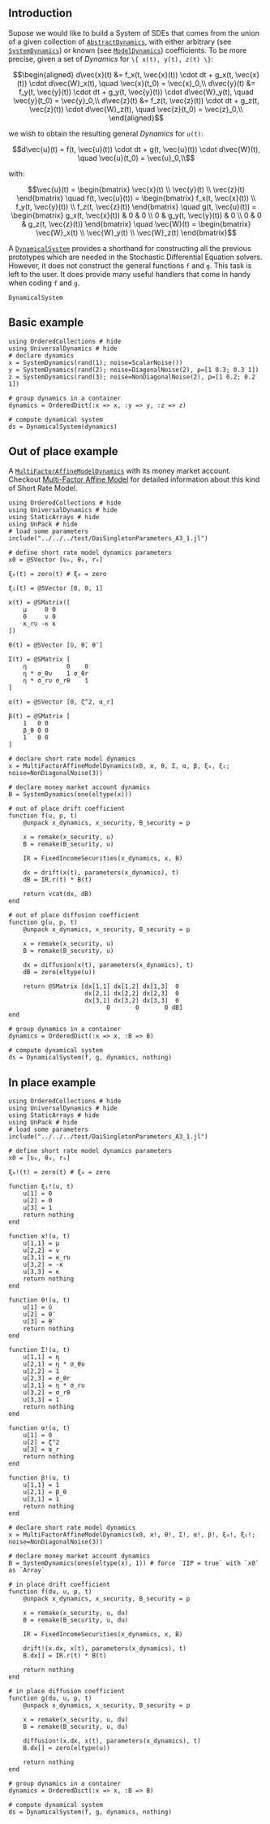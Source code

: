## Introduction

Supose we would like to build a System of SDEs that comes from the union of a given collection of [`AbstractDynamics`](@ref), with either arbitrary (see [`SystemDynamics`](@ref)) or known (see [`ModelDynamics`](@ref)) coefficients. To be more precise, given a set of *Dynamics* for ``\{ x(t), y(t), z(t) \}``:

```math
\begin{aligned}
d\vec{x}(t) &= f_x(t, \vec{x}(t)) \cdot dt + g_x(t, \vec{x}(t)) \cdot d\vec{W}_x(t), \quad \vec{x}(t_0) = \vec{x}_0,\\
d\vec{y}(t) &= f_y(t, \vec{y}(t)) \cdot dt + g_y(t, \vec{y}(t)) \cdot d\vec{W}_y(t), \quad \vec{y}(t_0) = \vec{y}_0,\\
d\vec{z}(t) &= f_z(t, \vec{z}(t)) \cdot dt + g_z(t, \vec{z}(t)) \cdot d\vec{W}_z(t), \quad \vec{z}(t_0) = \vec{z}_0,\\
\end{aligned}
```

 we wish to obtain the resulting general *Dynamics* for ``u(t)``:

 ```math
d\vec{u}(t) = f(t, \vec{u}(t)) \cdot dt + g(t, \vec{u}(t)) \cdot d\vec{W}(t), \quad \vec{u}(t_0) = \vec{u}_0,\\
```

with:

```math
\vec{u}(t) =
    \begin{bmatrix}
        \vec{x}(t) \\
        \vec{y}(t) \\
        \vec{z}(t)
    \end{bmatrix}
\quad
f(t, \vec{u}(t)) =
    \begin{bmatrix}
        f_x(t, \vec{x}(t)) \\
        f_y(t, \vec{y}(t)) \\
        f_z(t, \vec{z}(t))
    \end{bmatrix}
\quad
g(t, \vec{u}(t)) =
    \begin{bmatrix}
        g_x(t, \vec{x}(t)) & 0 & 0 \\
        0 & g_y(t, \vec{y}(t)) & 0 \\
        0 & 0 & g_z(t, \vec{z}(t))
    \end{bmatrix}
\quad
\vec{W}(t) =
    \begin{bmatrix}
        \vec{W}_x(t) \\
        \vec{W}_y(t) \\
        \vec{W}_z(t)
    \end{bmatrix}
```

A [`DynamicalSystem`](@ref) provides a shorthand for constructing all the previous prototypes which are needed in the Stochastic Differential Equation solvers. However, it does not construct the general functions ``f`` and ``g``. This task is left to the user. It does provide many useful handlers that come in handy when coding ``f`` and ``g``.

```@docs
DynamicalSystem
```

## Basic example

```@example
using OrderedCollections # hide
using UniversalDynamics # hide
# declare dynamics
x = SystemDynamics(rand(1); noise=ScalarNoise())
y = SystemDynamics(rand(2); noise=DiagonalNoise(2), ρ=[1 0.3; 0.3 1])
z = SystemDynamics(rand(3); noise=NonDiagonalNoise(2), ρ=[1 0.2; 0.2 1])

# group dynamics in a container
dynamics = OrderedDict(:x => x, :y => y, :z => z)

# compute dynamical system
ds = DynamicalSystem(dynamics)
```

## Out of place example

A [`MultiFactorAffineModelDynamics`](@ref) with its money market account. Checkout [Multi-Factor Affine Model](@ref) for detailed information about this kind of Short Rate Model.

```@example
using OrderedCollections # hide
using UniversalDynamics # hide
using StaticArrays # hide
using UnPack # hide
# load some parameters
include("../../../test/DaiSingletonParameters_A3_1.jl")

# define short rate model dynamics parameters
x0 = @SVector [υ₀, θ₀, r₀]

ξ₀(t) = zero(t) # ξ₀ = zero

ξ₁(t) = @SVector [0, 0, 1]

ϰ(t) = @SMatrix([
    μ     0 0
    0     ν 0
    κ_rυ -κ κ
])

θ(t) = @SVector [ῡ, θ̄, θ̄ ]

Σ(t) = @SMatrix [
    η           0    0
    η * σ_θυ    1 σ_θr
    η * σ_rυ σ_rθ    1
]

α(t) = @SVector [0, ζ^2, α_r]

β(t) = @SMatrix [
    1   0 0
    β_θ 0 0
    1   0 0
]

# declare short rate model dynamics
x = MultiFactorAffineModelDynamics(x0, ϰ, θ, Σ, α, β, ξ₀, ξ₁; noise=NonDiagonalNoise(3))

# declare money market account dynamics
B = SystemDynamics(one(eltype(x)))

# out of place drift coefficient
function f(u, p, t)
    @unpack x_dynamics, x_security, B_security = p

    x = remake(x_security, u)
    B = remake(B_security, u)

    IR = FixedIncomeSecurities(x_dynamics, x, B)

    dx = drift(x(t), parameters(x_dynamics), t)
    dB = IR.r(t) * B(t)

    return vcat(dx, dB)
end

# out of place diffusion coefficient
function g(u, p, t)
    @unpack x_dynamics, x_security, B_security = p

    x = remake(x_security, u)
    B = remake(B_security, u)

    dx = diffusion(x(t), parameters(x_dynamics), t)
    dB = zero(eltype(u))

    return @SMatrix [dx[1,1] dx[1,2] dx[1,3]  0
                     dx[2,1] dx[2,2] dx[2,3]  0
                     dx[3,1] dx[3,2] dx[3,3]  0
                           0       0       0 dB]
end

# group dynamics in a container
dynamics = OrderedDict(:x => x, :B => B)

# compute dynamical system
ds = DynamicalSystem(f, g, dynamics, nothing)
```

## In place example

```@example
using OrderedCollections # hide
using UniversalDynamics # hide
using StaticArrays # hide
using UnPack # hide
# load some parameters
include("../../../test/DaiSingletonParameters_A3_1.jl")

# define short rate model dynamics parameters
x0 = [υ₀, θ₀, r₀]

ξ₀!(t) = zero(t) # ξ₀ = zero

function ξ₁!(u, t)
    u[1] = 0
    u[2] = 0
    u[3] = 1
    return nothing
end

function ϰ!(u, t)
    u[1,1] = μ
    u[2,2] = ν
    u[3,1] = κ_rυ
    u[3,2] = -κ
    u[3,3] = κ
    return nothing
end

function θ!(u, t)
    u[1] = ῡ
    u[2] = θ̄
    u[3] = θ̄
    return nothing
end

function Σ!(u, t)
    u[1,1] = η
    u[2,1] = η * σ_θυ
    u[2,2] = 1
    u[2,3] = σ_θr
    u[3,1] = η * σ_rυ
    u[3,2] = σ_rθ
    u[3,3] = 1
    return nothing
end

function α!(u, t)
    u[1] = 0
    u[2] = ζ^2
    u[3] = α_r
    return nothing
end

function β!(u, t)
    u[1,1] = 1
    u[2,1] = β_θ
    u[3,1] = 1
    return nothing
end

# declare short rate model dynamics
x = MultiFactorAffineModelDynamics(x0, ϰ!, θ!, Σ!, α!, β!, ξ₀!, ξ₁!; noise=NonDiagonalNoise(3))

# declare money market account dynamics
B = SystemDynamics(ones(eltype(x), 1)) # force `IIP = true` with `x0` as `Array`

# in place drift coefficient
function f(du, u, p, t)
    @unpack x_dynamics, x_security, B_security = p

    x = remake(x_security, u, du)
    B = remake(B_security, u, du)

    IR = FixedIncomeSecurities(x_dynamics, x, B)

    drift!(x.dx, x(t), parameters(x_dynamics), t)
    B.dx[] = IR.r(t) * B(t)

    return nothing
end

# in place diffusion coefficient
function g(du, u, p, t)
    @unpack x_dynamics, x_security, B_security = p

    x = remake(x_security, u, du)
    B = remake(B_security, u, du)

    diffusion!(x.dx, x(t), parameters(x_dynamics), t)
    B.dx[] = zero(eltype(u))

    return nothing
end

# group dynamics in a container
dynamics = OrderedDict(:x => x, :B => B)

# compute dynamical system
ds = DynamicalSystem(f, g, dynamics, nothing)
```